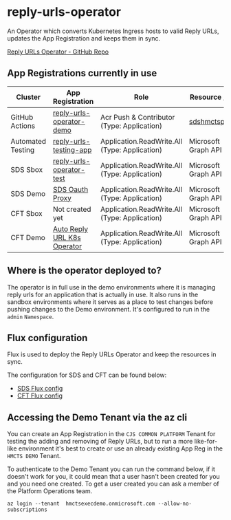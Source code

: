 # reply-urls-operator
An Operator which converts Kubernetes Ingress hosts to valid Reply URLs, updates the App Registration and keeps them in sync.

[Reply URLs Operator - GitHub Repo](https://github.com/hmcts/reply-urls-operator)

## App Registrations currently in use

| Cluster           | App Registration                                                                                                                                                                                                     | Role                                           | Resource / API                                                                                                                                                                                                        |
|-------------------|----------------------------------------------------------------------------------------------------------------------------------------------------------------------------------------------------------------------|------------------------------------------------|-----------------------------------------------------------------------------------------------------------------------------------------------------------------------------------------------------------------------|
| GitHub Actions    | [reply-urls-operator-demo](https://portal.azure.com/531ff96d-0ae9-462a-8d2d-bec7c0b42082/#view/Microsoft_AAD_RegisteredApps/ApplicationMenuBlade/~/Overview/appId/ea8074af-5f20-45df-a3a2-25be693b5c8e/isMSAApp/)    | Acr Push & Contributor (Type: Application)     | [sdshmctspublic](https://portal.azure.com/#@HMCTS.NET/resource/subscriptions/5ca62022-6aa2-4cee-aaa7-e7536c8d566c/resourceGroups/sds-acr-rg/providers/Microsoft.ContainerRegistry/registries/sdshmctspublic/overview) |
| Automated Testing | [reply-urls-testing-app](https://portal.azure.com/21ae17a1-694c-4005-8e0f-6a0e51c35a5f/#view/Microsoft_AAD_RegisteredApps/ApplicationMenuBlade/~/Overview/appId/2816f198-4c26-48bb-8732-e4ca72926ba7/isMSAApp/)      | Application.ReadWrite.All (Type: Application)  | Microsoft Graph API                                                                                                                                                                                                   |
| SDS Sbox          | [reply-urls-operator-test](https://portal.azure.com/21ae17a1-694c-4005-8e0f-6a0e51c35a5f/#view/Microsoft_AAD_RegisteredApps/ApplicationMenuBlade/~/Overview/appId/1f26b7c2-a15e-4fa6-a3c7-4c0d95beb2cb/isMSAApp/)    | Application.ReadWrite.All  (Type: Application) | Microsoft Graph API                                                                                                                                                                                                   |
| SDS Demo          | [SDS Oauth Proxy](https://portal.azure.com/21ae17a1-694c-4005-8e0f-6a0e51c35a5f/#view/Microsoft_AAD_RegisteredApps/ApplicationMenuBlade/~/Overview/appId/2a3f8b5a-ec0e-470d-b979-fc79d3e74cba/isMSAApp/)             | Application.ReadWrite.All (Type: Application)  | Microsoft Graph API                                                                                                                                                                                                   |
| CFT Sbox          | Not created yet                                                                                                                                                                                                      | Application.ReadWrite.All (Type: Application)  | Microsoft Graph API                                                                                                                                                                                                   |
| CFT Demo          | [Auto Reply URL K8s Operator](https://portal.azure.com/21ae17a1-694c-4005-8e0f-6a0e51c35a5f/#view/Microsoft_AAD_RegisteredApps/ApplicationMenuBlade/~/Overview/appId/fbf4cb6e-f09d-4fc4-89fa-b94cb582cb18/isMSAApp/) | Application.ReadWrite.All (Type: Application)  | Microsoft Graph API                                                                                                                                                                                                   |

## Where is the operator deployed to?
The operator is in full use in the demo environments where it is managing reply urls for an application that is actually in use. 
It also runs in the sandbox environments where it serves as a place to test changes before pushing changes to the Demo environment. It's configured to run in the `admin` `Namespace`.

## Flux configuration
Flux is used to deploy the Reply URLs Operator and keep the resources in sync. 

The configuration for SDS and CFT can be found below:

- [SDS Flux config](https://github.com/hmcts/sds-flux-config/tree/master/apps/admin/reply-urls-operator)
- [CFT Flux config](https://github.com/hmcts/cnp-flux-config/tree/master/apps/admin/reply-urls-operator)

## Accessing the Demo Tenant via the az cli
You can create an App Registration in the `CJS COMMON PLATFORM` Tenant for testing the adding and removing of Reply URLs, but to run a more like-for-like environment it's best to create or use an already existing App Reg in the `HMCTS DEMO` Tenant.

To authenticate to the Demo Tenant you can run the command below, if it doesn't work for you, it could mean that a user hasn't been created for you and you need one created. 
To get a user created you can ask a member of the Platform Operations team.

```shell
az login --tenant  hmctsexecdemo.onmicrosoft.com --allow-no-subscriptions
```